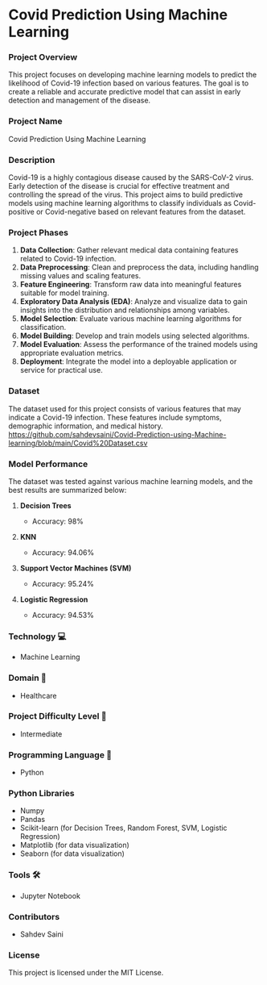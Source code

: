 # Covid Prediction Using Machine Learning

### Project Overview
This project focuses on developing machine learning models to predict the likelihood of Covid-19 infection based on various features. The goal is to create a reliable and accurate predictive model that can assist in early detection and management of the disease.

### Project Name
Covid Prediction Using Machine Learning

### Description
Covid-19 is a highly contagious disease caused by the SARS-CoV-2 virus. Early detection of the disease is crucial for effective treatment and controlling the spread of the virus. This project aims to build predictive models using machine learning algorithms to classify individuals as Covid-positive or Covid-negative based on relevant features from the dataset.

### Project Phases
1. **Data Collection**: Gather relevant medical data containing features related to Covid-19 infection.
2. **Data Preprocessing**: Clean and preprocess the data, including handling missing values and scaling features.
3. **Feature Engineering**: Transform raw data into meaningful features suitable for model training.
4. **Exploratory Data Analysis (EDA)**: Analyze and visualize data to gain insights into the distribution and relationships among variables.
5. **Model Selection**: Evaluate various machine learning algorithms for classification.
6. **Model Building**: Develop and train models using selected algorithms.
7. **Model Evaluation**: Assess the performance of the trained models using appropriate evaluation metrics.
8. **Deployment**: Integrate the model into a deployable application or service for practical use.

### Dataset
The dataset used for this project consists of various features that may indicate a Covid-19 infection. These features include symptoms, demographic information, and medical history.
https://github.com/sahdevsaini/Covid-Prediction-using-Machine-learning/blob/main/Covid%20Dataset.csv
### Model Performance
The dataset was tested against various machine learning models, and the best results are summarized below:

1. **Decision Trees**
   - Accuracy: 98%

2. **KNN**
   - Accuracy: 94.06%

3. **Support Vector Machines (SVM)**
   - Accuracy: 95.24%

4. **Logistic Regression**
   - Accuracy: 94.53%

### Technology 💻
- Machine Learning

### Domain 🏥
- Healthcare

### Project Difficulty Level 🥇
- Intermediate

### Programming Language 🐍
- Python

### Python Libraries
- Numpy
- Pandas
- Scikit-learn (for Decision Trees, Random Forest, SVM, Logistic Regression)
- Matplotlib (for data visualization)
- Seaborn (for data visualization)

### Tools 🛠
- Jupyter Notebook

### Contributors
- Sahdev Saini

### License
This project is licensed under the MIT License.
